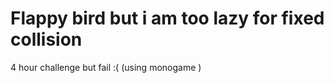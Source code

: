 # Flappy bird  but  i am too lazy for fixed collision
 4  hour  challenge but fail :( (using monogame )
